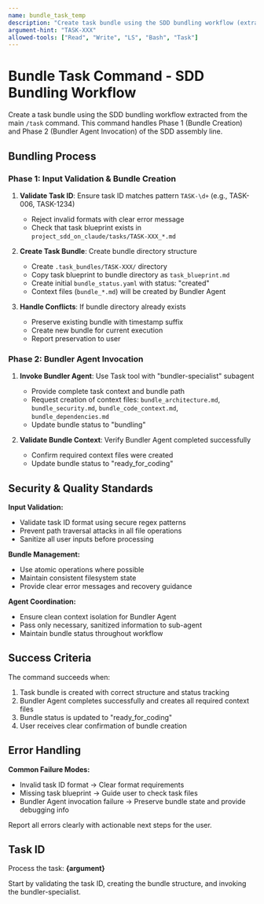 ```yaml
---
name: bundle_task_temp
description: "Create task bundle using the SDD bundling workflow (extracted from /task command)"
argument-hint: "TASK-XXX"
allowed-tools: ["Read", "Write", "LS", "Bash", "Task"]
---
```


# Bundle Task Command - SDD Bundling Workflow

Create a task bundle using the SDD bundling workflow extracted from the main `/task` command. This command handles Phase 1 (Bundle Creation) and Phase 2 (Bundler Agent Invocation) of the SDD assembly line.

## Bundling Process

### Phase 1: Input Validation & Bundle Creation

1. **Validate Task ID**: Ensure task ID matches pattern `TASK-\d+` (e.g., TASK-006, TASK-1234)
   - Reject invalid formats with clear error message
   - Check that task blueprint exists in `project_sdd_on_claude/tasks/TASK-XXX_*.md`

2. **Create Task Bundle**: Create bundle directory structure
   - Create `.task_bundles/TASK-XXX/` directory 
   - Copy task blueprint to bundle directory as `task_blueprint.md`
   - Create initial `bundle_status.yaml` with status: "created"
   - Context files (`bundle_*.md`) will be created by Bundler Agent

3. **Handle Conflicts**: If bundle directory already exists
   - Preserve existing bundle with timestamp suffix
   - Create new bundle for current execution
   - Report preservation to user

### Phase 2: Bundler Agent Invocation

1. **Invoke Bundler Agent**: Use Task tool with "bundler-specialist" subagent
   - Provide complete task context and bundle path
   - Request creation of context files: `bundle_architecture.md`, `bundle_security.md`, `bundle_code_context.md`, `bundle_dependencies.md`
   - Update bundle status to "bundling"

2. **Validate Bundle Context**: Verify Bundler Agent completed successfully
   - Confirm required context files were created
   - Update bundle status to "ready_for_coding"

## Security & Quality Standards

**Input Validation:**
- Validate task ID format using secure regex patterns
- Prevent path traversal attacks in all file operations
- Sanitize all user inputs before processing

**Bundle Management:**
- Use atomic operations where possible
- Maintain consistent filesystem state
- Provide clear error messages and recovery guidance

**Agent Coordination:**
- Ensure clean context isolation for Bundler Agent
- Pass only necessary, sanitized information to sub-agent
- Maintain bundle status throughout workflow

## Success Criteria

The command succeeds when:
1. Task bundle is created with correct structure and status tracking
2. Bundler Agent completes successfully and creates all required context files
3. Bundle status is updated to "ready_for_coding"
4. User receives clear confirmation of bundle creation

## Error Handling

**Common Failure Modes:**
- Invalid task ID format → Clear format requirements
- Missing task blueprint → Guide user to check task files
- Bundler Agent invocation failure → Preserve bundle state and provide debugging info

Report all errors clearly with actionable next steps for the user.

## Task ID

Process the task: **{argument}**

Start by validating the task ID, creating the bundle structure, and invoking the bundler-specialist.